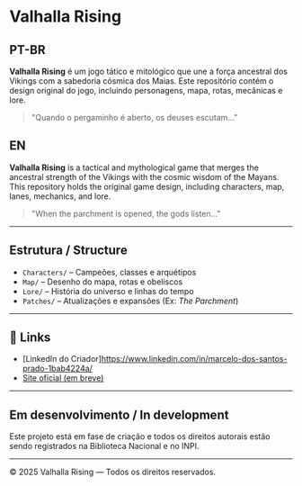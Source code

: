 # Valhalla Rising

## PT-BR
**Valhalla Rising** é um jogo tático e mitológico que une a força ancestral dos Vikings com a sabedoria cósmica dos Maias. Este repositório contém o design original do jogo, incluindo personagens, mapa, rotas, mecânicas e lore.

> "Quando o pergaminho é aberto, os deuses escutam..."

## EN
**Valhalla Rising** is a tactical and mythological game that merges the ancestral strength of the Vikings with the cosmic wisdom of the Mayans. This repository holds the original game design, including characters, map, lanes, mechanics, and lore.

> "When the parchment is opened, the gods listen..."

---

## Estrutura / Structure

- `Characters/` – Campeões, classes e arquétipos
- `Map/` – Desenho do mapa, rotas e obeliscos
- `Lore/` – História do universo e linhas do tempo
- `Patches/` – Atualizações e expansões (Ex: *The Parchment*)

---

## 🔗 Links

- [LinkedIn do Criador]https://www.linkedin.com/in/marcelo-dos-santos-prado-1bab4224a/
- [Site oficial (em breve)](#)

---

##  Em desenvolvimento / In development

Este projeto está em fase de criação e todos os direitos autorais estão sendo registrados na Biblioteca Nacional e no INPI.

---

© 2025 Valhalla Rising — Todos os direitos reservados.
